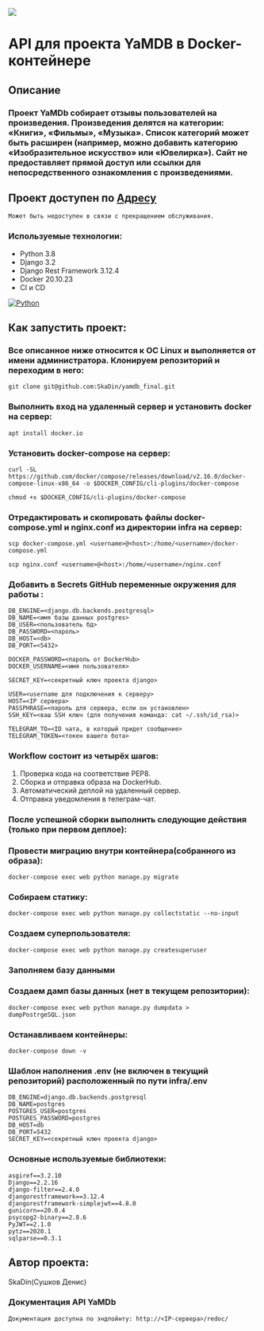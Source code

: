 ![](https://github.com/SkaDin/yamdb_final/actions/workflows/yamdb_workflow.yml/badge.svg)

# API для проекта YaMDB в Docker-контейнере

## Описание
### Проект YaMDb собирает отзывы пользователей на произведения. Произведения делятся на категории: «Книги», «Фильмы», «Музыка». Список категорий может быть расширен (например, можно добавить категорию «Изобразительное искусство» или «Ювелирка»). Сайт не предоставляет прямой доступ или ссылки для непосредственного ознакомления с произведениями.

## Проект доступен по [Адресу](http://84.201.152.177/)
    Может быть недоступен в связи с прекращением обслуживания.
    
### Используемые технологии:
* Python 3.8 
* Django 3.2
* Django Rest Framework 3.12.4
* Docker 20.10.23
* CI и CD 


[![Python](https://www.python.org/static/img/python-logo-large.c36dccadd999.png?1576869008)](https://www.python.org/)
## Как запустить проект:
### Все описанное ниже относится к ОС Linux и выполняется от имени администратора. Клонируем репозиторий и переходим в него:

```
git clone git@github.com:SkaDin/yamdb_final.git
```
### Выполнить вход на удаленный сервер и установить docker на сервер: 
```
apt install docker.io 
```
### Установить docker-compose на сервер:

```
curl -SL https://github.com/docker/compose/releases/download/v2.16.0/docker-compose-linux-x86_64 -o $DOCKER_CONFIG/cli-plugins/docker-compose

chmod +x $DOCKER_CONFIG/cli-plugins/docker-compose
```
### Отредактировать и cкопировать файлы docker-compose.yml и nginx.conf из директории infra на сервер:

```
scp docker-compose.yml <username>@<host>:/home/<username>/docker-compose.yml

scp nginx.conf <username>@<host>:/home/<username>/nginx.conf
```
### Добавить в Secrets GitHub переменные окружения для работы :
```
DB_ENGINE=<django.db.backends.postgresql>
DB_NAME=<имя базы данных postgres>
DB_USER=<пользователь бд>
DB_PASSWORD=<пароль>
DB_HOST=<db>
DB_PORT=<5432>

DOCKER_PASSWORD=<пароль от DockerHub>
DOCKER_USERNAME=<имя пользователя>

SECRET_KEY=<секретный ключ проекта django>

USER=<username для подключения к серверу>
HOST=<IP сервера>
PASSPHRASE=<пароль для сервера, если он установлен>
SSH_KEY=<ваш SSH ключ (для получения команда: cat ~/.ssh/id_rsa)>

TELEGRAM_TO=<ID чата, в который придет сообщение>
TELEGRAM_TOKEN=<токен вашего бота>

```
### Workflow состоит из четырёх шагов:
1. Проверка кода на соответствие PEP8.
2. Сборка и отправка образа на DockerHub.
3. Автоматический деплой на удаленный сервер.
4. Отправка уведомления в телеграм-чат.

### После успешной сборки выполнить следующие действия (только при первом деплое):
### Провести миграцию внутри контейнера(собранного из образа):
```
docker-compose exec web python manage.py migrate
```
### Собираем статику:
```
docker-compose exec web python manage.py collectstatic --no-input
```
### Создаем суперпользователя:
```
docker-compose exec web python manage.py createsuperuser
```
### Заполняем базу данными

### Создаем дамп базы данных (нет в текущем репозитории):
```
docker-compose exec web python manage.py dumpdata > dumpPostrgeSQL.json
```
### Останавливаем контейнеры:
```
docker-compose down -v
```
### Шаблон наполнения .env (не включен в текущий репозиторий) расположенный по пути infra/.env
```
DB_ENGINE=django.db.backends.postgresql
DB_NAME=postgres
POSTGRES_USER=postgres
POSTGRES_PASSWORD=postgres
DB_HOST=db
DB_PORT=5432
SECRET_KEY=<секретный ключ проекта django>
```
### Основные используемые библиотеки:
```
asgiref==3.2.10
Django==2.2.16
django-filter==2.4.0
djangorestframework==3.12.4
djangorestframework-simplejwt==4.8.0
gunicorn==20.0.4
psycopg2-binary==2.8.6
PyJWT==2.1.0
pytz==2020.1
sqlparse==0.3.1 
```
## Автор проекта: 
SkaDin(Сушков Денис)

### Документация API YaMDb
```Документация доступна по эндпойнту: http://<IP-сервера>/redoc/ ```

